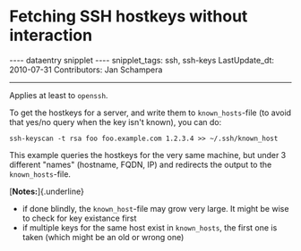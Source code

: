# Fetching SSH hostkeys without interaction

\-\-\-- dataentry snipplet \-\-\-- snipplet_tags: ssh, ssh-keys
LastUpdate_dt: 2010-07-31 Contributors: Jan Schampera

------------------------------------------------------------------------

Applies at least to `openssh`.

To get the hostkeys for a server, and write them to `known_hosts`-file
(to avoid that yes/no query when the key isn't known), you can do:

    ssh-keyscan -t rsa foo foo.example.com 1.2.3.4 >> ~/.ssh/known_host

This example queries the hostkeys for the very same machine, but under 3
different \"names\" (hostname, FQDN, IP) and redirects the output to the
`known_hosts`-file.

[**Notes:**]{.underline}

-   if done blindly, the `known_host`-file may grow very large. It might
    be wise to check for key existance first
-   if multiple keys for the same host exist in `known_hosts`, the first
    one is taken (which might be an old or wrong one)
